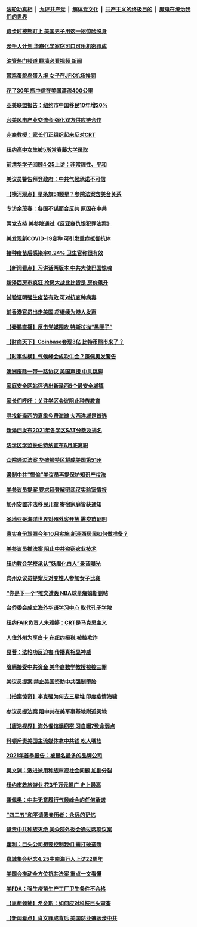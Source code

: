 ####  [法轮功真相](../../../../basic/blob/master/README.md?t=04231832) &nbsp;|&nbsp; [九评共产党](../../../../9ping.md/blob/master/README.md?t=04231832) &nbsp;|&nbsp; [解体党文化](../../../../jtdwh.md/blob/master/README.md?t=04231832)  &nbsp;|&nbsp; [共产主义的终极目的](../../../../gczydzjmd.md/blob/master/README.md?t=04231832) &nbsp;|&nbsp; [魔鬼在统治我们的世界](../../../../mgztzwmdsj.md/blob/master/README.md?t=04231832) 

#### [跑步时被熊盯上 美国男子用这一招惊险脱身](../pages/nsc412/n12899914.md?t=04231832) 

#### [涉千人计划 华裔化学家窃可口可乐机密罪成](../pages/nsc412/n12899797.md?t=04231832) 

#### [油管热门频道 翻墙必看视频 新闻](http://159.65.108.143:81/youtube.html)

#### [带鸡蛋鸵鸟蛋入境 女子在JFK机场挨罚](../pages/nsc412/n12899555.md?t=04231832) 

#### [花了30年 瓶中信在美国漂流400公里](../pages/nsc412/n12899612.md?t=04231832) 

#### [亚美联盟报告：纽约市中国移民10年增20%](../pages/nsc412/n12899536.md?t=04231832) 

#### [台美风电产业交流会  强化双方供应链合作](../pages/nsc412/n12899549.md?t=04231832) 

#### [非裔教授：家长们正组织起来反对CRT](../pages/nsc412/n12899539.md?t=04231832) 

#### [纽约高中女生被5所常春藤大学录取](../pages/nsc412/n12899534.md?t=04231832) 

#### [前清华学子回顾4·25上访：非常理性、平和](../pages/nsc412/n12899661.md?t=04231832) 

#### [美议员警告拜登政府：中共气候承诺不可信](../pages/nsc412/n12899435.md?t=04231832) 

#### [【横河观点】星条旗51颗星？参院法案含美台关系](../pages/nsc412/n12899168.md?t=04231832) 

#### [专访余茂春：各国不谋而合反共 原因在中共](../pages/nsc412/n12899281.md?t=04231832) 

#### [两党支持 美参院通过《反亚裔仇恨犯罪法案》](../pages/nsc412/n12899160.md?t=04231832) 

#### [美发现新COVID-19变种 可引发重症抵御抗体](../pages/nsc412/n12899235.md?t=04231832) 

#### [接种疫苗后感染率0.24%  卫生官称很有效](../pages/nsc412/n12899285.md?t=04231832) 

#### [【新闻看点】习讲话两版本 中共大使巴国惊魂](../pages/nsc412/n12898524.md?t=04231832) 

#### [新泽西房市疯狂 抢房大战比比皆是 房价飙升](../pages/nsc412/n12899187.md?t=04231832) 

#### [试验证明强生疫苗有效 可对抗变种病毒](../pages/nsc412/n12898892.md?t=04231832) 

#### [前香港官员出走美国 将继续为港人发声](../pages/nsc412/n12899138.md?t=04231832) 

#### [【秦鹏直播】反击党媒围攻 特斯拉抛“黑匣子”](../pages/nsc412/n12899045.md?t=04231832) 

#### [【财商天下】Coinbase套现3亿 比特币熊市来了？](../pages/nsc412/n12898416.md?t=04231832) 

#### [【时事纵横】气候峰会成吹牛会？蓬佩奥发警告](../pages/nsc412/n12898974.md?t=04231832) 

#### [澳洲废除一带一路协议 美国声援 中共跳脚](../pages/nsc412/n12898768.md?t=04231832) 

#### [家庭安全网站评选出新泽西5个最安全城镇](../pages/nsc412/n12899040.md?t=04231832) 

#### [家长们呼吁：关注学区会议阻止种族教育](../pages/nsc412/n12898987.md?t=04231832) 

#### [寻找新泽西的夏季免费海滩 大西洋城是首选](../pages/nsc412/n12899019.md?t=04231832) 

#### [新泽西发布2021年各学区SAT分数及排名](../pages/nsc412/n12898823.md?t=04231832) 

#### [洛学区学监长伯特纳宣布6月底离职](../pages/nsc412/n12898819.md?t=04231832) 

#### [众院通过法案 华盛顿特区将成美国第51州](../pages/nsc412/n12898882.md?t=04231832) 

#### [遏制中共“惯偷”美议员再提保护知识产权法](../pages/nsc412/n12898800.md?t=04231832) 

#### [美参议员提案 要求拜登解密武汉实验室情报](../pages/nsc412/n12898787.md?t=04231832) 

#### [加州安置非法移民儿童 寄宿家庭皆获通知](../pages/nsc412/n12898691.md?t=04231832) 

#### [圣地亚哥海洋世界对州外客开放 需疫苗证明](../pages/nsc412/n12898786.md?t=04231832) 

#### [真实身份驾照今年10月实施  新泽西居民如何做准备？](../pages/nsc412/n12898440.md?t=04231832) 

#### [美参议员推法案 阻止中共盗窃农业技术](../pages/nsc412/n12898496.md?t=04231832) 

#### [纽约教会学校承认“妖魔化白人”录音曝光](../pages/nsc412/n12897059.md?t=04231832) 

#### [宾州众议员提案反对变性人参加女子比赛 ](../pages/nsc412/n12896602.md?t=04231832) 

#### [“你是下一个”推文遭轰 NBA球星詹姆斯删帖](../pages/nsc412/n12898400.md?t=04231832) 

#### [台侨委会成立海外华语学习中心 取代孔子学院](../pages/nsc412/n12897103.md?t=04231832) 

#### [纽约FAIR负责人朱雅婷：CRT是马克思主义](../pages/nsc412/n12897069.md?t=04231832) 

#### [人住外州为享白卡  在纽约报税  被控欺诈](../pages/nsc412/n12897140.md?t=04231832) 

#### [易蓉：法轮功反迫害 传播真相显神威](../pages/nsc412/n12896913.md?t=04231832) 

#### [隐瞒接受中共资金 美华裔数学教授被控三罪](../pages/nsc412/n12898336.md?t=04231832) 

#### [美议员提案 禁止美国资助中共强制堕胎](../pages/nsc412/n12898274.md?t=04231832) 

#### [【拍案惊奇】李克强为何去三星堆 印度疫情海啸](../pages/nsc412/n12896929.md?t=04231832) 

#### [参议员提法案 阻中共在美军事基地附近买地](../pages/nsc412/n12898000.md?t=04231832) 

#### [【唐浩视界】海外餐馆爆窃密 习自曝7致命弱点](../pages/nsc412/n12897893.md?t=04231832) 

#### [科顿斥责美国主流媒体拿中共钱 吃人嘴软](../pages/nsc412/n12898127.md?t=04231832) 

#### [2021年首季报告：被冒名最多的品牌公司](../pages/nsc412/n12897942.md?t=04231832) 

#### [吴文渊：激进派用种族审视社会问题 加剧分裂](../pages/nsc412/n12893881.md?t=04231832) 

#### [纽约市救旅游业 花3千万元推广 史上最高](../pages/nsc412/n12897078.md?t=04231832) 

#### [蓬佩奥：中共无意履行气候峰会的任何承诺](../pages/nsc412/n12897029.md?t=04231832) 

#### [“四二五”和平请愿亲历者：永远的记忆](../pages/nsc412/n12896910.md?t=04231832) 

#### [谴责中共种族灭绝 美众院外委会通过两项议案](../pages/nsc412/n12896720.md?t=04231832) 

#### [霍利：巨头公司想要控制我们 需打破垄断](../pages/nsc412/n12896496.md?t=04231832) 

#### [费城集会纪念4.25中南海万人上访22周年](../pages/nsc412/n12893923.md?t=04231832) 

#### [美国会推动全方位抗共法案 重点一文看懂](../pages/nsc412/n12896606.md?t=04231832) 

#### [美FDA：强生疫苗生产工厂卫生条件不合格](../pages/nsc412/n12896740.md?t=04231832) 

#### [【思想领袖】希金斯：如何应对科技巨头审查](../pages/nsc412/n12820740.md?t=04231832) 

#### [【新闻看点】肖文罪成背后 美国防业遭骇涉中共](../pages/nsc412/n12896360.md?t=04231832) 

<img src='http://gfw-breaker.win/goodnews/indexes/nsc412.md' width='0px' height='0px'/>
